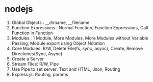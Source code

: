 # nodejs

1. Global Objects :   __dirname, __filename
2. Function Expressions : Normal Function, Function Expressions, Call Function in Function
3. Modules : 1 Module, More Modules, More Modules without Variable Passing, Module export using Object Notation
4. Core Modules: R/W, Delete File(fs, sync, async), Create, Remove Directories(Sync, Async)
5. Create a Server
6. Stream Files: R/W, Pipe
7. Use Pipe to set server: Text and HTML, Json, Routing
8. Express.js: Routing, params